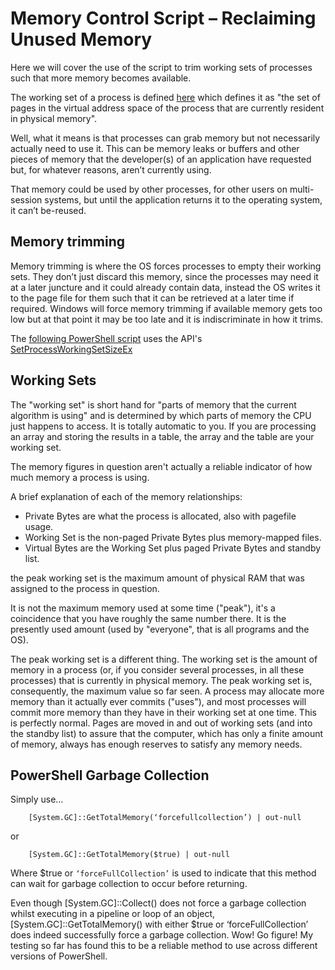 # Memory Control Script – Reclaiming Unused Memory

Here we will cover the use of the script to trim working sets of processes such that more memory becomes available.

The working set of a process is defined [here](https://msdn.microsoft.com/en-us/library/windows/desktop/cc441804(v=vs.85).aspx) which defines it as "the set of pages in the virtual address space of the process that are currently resident in physical memory".

Well, what it means is that processes can grab memory but not necessarily actually need to use it. This can be memory leaks or buffers and other pieces of memory that the developer(s) of an application have requested but, for whatever reasons, aren’t currently using.

That memory could be used by other processes, for other users on multi-session systems, but until the application returns it to the operating system, it can’t be-reused.

## Memory trimming 

Memory trimming is where the OS forces processes to empty their working sets. They don’t just discard this memory, since the processes may need it at a later juncture and it could already contain data, instead the OS writes it to the page file for them such that it can be retrieved at a later time if required. Windows will force memory trimming if available memory gets too low but at that point it may be too late and it is indiscriminate in how it trims.

The [following PowerShell script]() uses the API's [SetProcessWorkingSetSizeEx](https://msdn.microsoft.com/en-us/library/windows/desktop/ms686237(v=vs.85).aspx)


## Working Sets

The "working set" is short hand for "parts of memory that the current algorithm is using" and is determined by which parts of memory the CPU just happens to access. It is totally automatic to you. If you are processing an array and storing the results in a table, the array and the table are your working set.

The memory figures in question aren't actually a reliable indicator of how much memory a process is using.

A brief explanation of each of the memory relationships:

- Private Bytes are what the process is allocated, also with pagefile usage.
- Working Set is the non-paged Private Bytes plus memory-mapped files.
- Virtual Bytes are the Working Set plus paged Private Bytes and standby list.

the peak working set is the maximum amount of physical RAM that was assigned to the process in question.

It is not the maximum memory used at some time ("peak"), it's a coincidence that you have roughly the same number there. It is the presently used amount (used by "everyone", that is all programs and the OS).

The peak working set is a different thing. The working set is the amount of memory in a process (or, if you consider several processes, in all these processes) that is currently in physical memory. The peak working set is, consequently, the maximum value so far seen.
A process may allocate more memory than it actually ever commits ("uses"), and most processes will commit more memory than they have in their working set at one time. This is perfectly normal. Pages are moved in and out of working sets (and into the standby list) to assure that the computer, which has only a finite amount of memory, always has enough reserves to satisfy any memory needs.

## PowerShell Garbage Collection

Simply use…

```
    [System.GC]::GetTotalMemory(‘forcefullcollection’) | out-null
```
or

```
    [System.GC]::GetTotalMemory($true) | out-null
```

Where $true or ```‘forceFullCollection’``` is used to indicate that this method can wait for garbage collection to occur before returning.

Even though [System.GC]::Collect() does not force a garbage collection whilst executing in a pipeline or loop of an object, [System.GC]::GetTotalMemory() with either $true or ‘forceFullCollection’ does indeed successfully force a garbage collection. Wow! Go figure! My testing so far has found this to be a reliable method to use across different versions of PowerShell.